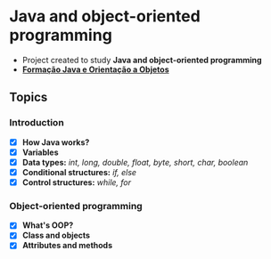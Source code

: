 # Java and object-oriented programming

- Project created to study **Java and object-oriented programming** 
- **[Formação Java e Orientação a Objetos](https://cursos.alura.com.br/formacao-java)** 

## Topics

### Introduction
- [x]  **How Java works?**
- [x]  **Variables**
- [x]  **Data types:** *int, long, double, float, byte, short, char, boolean*
- [x]  **Conditional structures:** *if, else*
- [x]  **Control structures:** *while, for*

### Object-oriented programming
- [x]  **What's OOP?**
- [x]  **Class and objects**
- [x]  **Attributes and methods**

